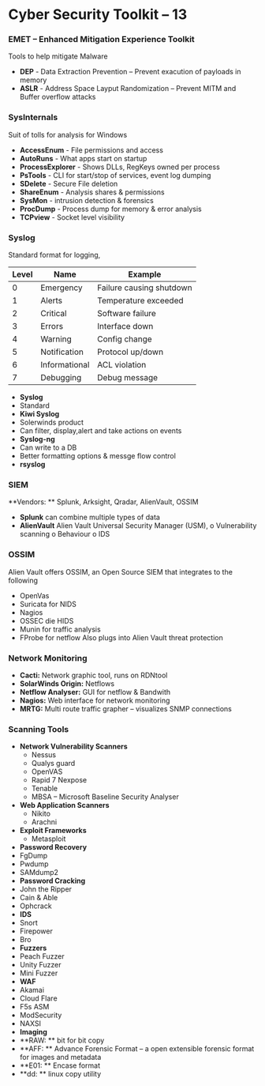 
# Cyber Security Toolkit – 13

### EMET – Enhanced Mitigation Experience Toolkit
Tools to help mitigate Malware
-	**DEP** - Data Extraction Prevention – Prevent exacution of payloads in memory
-	**ASLR** - Address Space Layput Randomization – Prevent MITM and Buffer overflow attacks
### SysInternals
Suit of tolls for analysis for Windows
-	**AccessEnum** - File permissions and access 
-	**AutoRuns** - What apps start on startup
-	**ProcessExplorer** - Shows DLLs, RegKeys owned per process
-	**PsTools** - CLI for start/stop of services, event log dumping
-	**SDelete** - Secure File deletion 
-	**ShareEnum** - Analysis shares & permissions
-	**SysMon** - intrusion detection & forensics
-	**ProcDump** - Process dump for memory & error analysis 
-	**TCPview** - Socket level visibility 

### Syslog
Standard format for logging,


| Level | Name		| Example			|
| ----- | --------------| ------------------------------|
| 0 | Emergency		| Failure causing shutdown 	|
| 1 | Alerts		| Temperature exceeded 		|
| 2 | Critical		| Software failure		|
| 3 | Errors		| Interface down 		|
| 4 | Warning		| Config change 		|
| 5 | Notification	| Protocol up/down 		|
| 6 | Informational	| ACL violation 		|
| 7 | Debugging		| Debug message 		|

-	**Syslog**
-	Standard
-	**Kiwi Syslog**
-	Solerwinds product
-	Can filter, display,alert and take actions on events
-	**Syslog-ng**
-	Can write to a DB
-	Better formatting options & messge flow control
-	**rsyslog**

### SIEM
**Vendors: ** Splunk, Arksight, Qradar, AlienVault, OSSIM  
-	**Splunk** can combine multiple types of data
-	**AlienVault** Alien Vault Universal Security Manager (USM), 
o	Vulnerability scanning
o	Behaviour
o	IDS
### OSSIM 
Alien Vault offers  OSSIM, an Open Source SIEM that integrates to the following
-	OpenVas
-	Suricata for NIDS
-	Nagios
-	OSSEC die HIDS
-	Munin for traffic analysis
-	FProbe for netflow
Also plugs into Alien Vault threat protection

### Network Monitoring
-	**Cacti:** Network graphic tool, runs on RDNtool
-	**SolarWinds Origin:** Netflows
-	**Netflow Analyser:** GUI for netflow & Bandwith
-	**Nagios:** Web interface for network monitoring
-	**MRTG:** Multi route traffic grapher – visualizes SNMP connections

### Scanning Tools
-	**Network Vulnerability Scanners**
    -	Nessus
    -	Qualys guard
    -	OpenVAS
    -	Rapid 7 Nexpose
    -	Tenable
    -	MBSA – Microsoft Baseline Security Analyser
-	**Web Application Scanners**
    -	Nikito
    -	Arachni 
-	**Exploit Frameworks**
    -	Metasploit
-	**Password Recovery**
-	FgDump
-	Pwdump
-	SAMdump2
-	**Password Cracking**
-	John the Ripper
-	Cain & Able
-	Ophcrack
-	**IDS**
-	Snort
-	Firepower
-	Bro
-	**Fuzzers**
-	Peach Fuzzer
-	Unity Fuzzer
-	Mini Fuzzer
-	**WAF**
-	Akamai
-	Cloud Flare
-	F5s ASM
-	ModSecurity
-	NAXSI
-	**Imaging**
-	**RAW: ** bit for bit copy
-	**AFF: ** Advance Forensic Format – a open extensible forensic format for images and metadata
-	**E01: ** Encase format
-	**dd: ** linux copy utility

